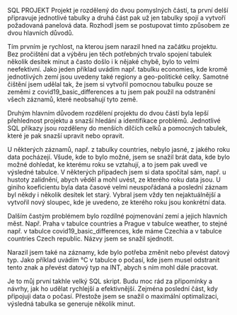 SQL PROJEKT
Projekt je rozdělený do dvou pomyslných částí, ta první delší připravuje jednotlivé tabulky a druhá část pak už jen tabulky spojí a vytvoří požadovaná panelová data. Rozhodl jsem se postupovat tímto způsobem ze dvou hlavních důvodů. 

Tím prvním je rychlost, na kterou jsem narazil hned na začátku projektu. Bez pročištění dat a výběru jen těch potřebných trvalo spojení tabulek několik desítek minut a často došlo i k nějaké chybě, bylo to velmi neefektivní. Jako jeden příklad uvádím např. tabulku economies, kde kromě jednotlivých zemí jsou uvedeny také regiony a geo-politické celky. Samotné čištění jsem udělal tak, že jsem si vytvořil pomocnou tabulku pouze se zeměmi z covid19_basic_differences a tu jsem pak použil na odstranění všech záznamů, které neobsahují tyto země.

Druhým hlavním důvodem rozdělení projektu do dvou částí byla lepší přehlednost projektu a snazší hledání a identifikace problémů. Jednotlivé SQL příkazy jsou rozděleny do menších dílčích celků a pomocných tabulek, které je pak snazší upravit nebo opravit.

U některých záznamů, např. z tabulky countries, nebylo jasné, z jakého roku data pocházejí. Všude, kde to bylo možné, jsem se snažil brát data, kde bylo možné dohledat, ke kterému roku se vztahují, a to jsem pak uvedl ve výsledné tabulce. V některých případech jsem si data spočítal sám, např. u hustoty zalidnění, abych věděl a mohl uvést, ze kterého roku data jsou. U giniho koeficientu byla data časové velmi neuspořádaná a poslední záznam byl někdy i několik desítek let starý. Vybral jsem vždy ten nejaktuálnější a vytvořil nový sloupec, kde je uvedeno, ze kterého roku jsou konkrétní data. 

Dalším častým problémem bylo rozdílné pojmenování zemí a jejich hlavních měst. Např. Praha v tabulce countries a Prague v tabulce weather, to stejné např. v tabulce covid19_basic_differences, kde máme Czechia a v tabulce countries Czech republic. Názvy jsem se snažil sjednotit.

Narazil jsem také na záznamy, kde bylo potřeba změnit nebo převést datový typ. Jako příklad uvádím °C v tabulce o počasí, kde jsem musel odstranit tento znak a převést datový typ na INT, abych s ním mohl dále pracovat. 

Je to můj první takhle velký SQL skript. Budu moc rád za připomínky a návrhy, jak ho udělat rychlejší a efektivnější. Zejména poslední část, kdy připojuji data o počasí. Přestože jsem se snažil o maximální optimalizaci, výsledná tabulka se generuje několik minut.
